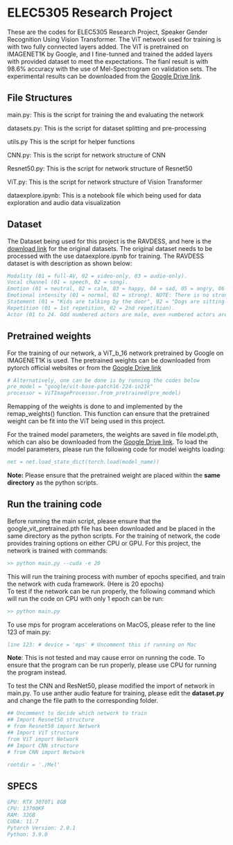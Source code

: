 # ELEC5305 Research Project
These are the codes for ELEC5305 Research Project, Speaker Gender Recognition Using Vision Transformer. The ViT network used for training is with two fully connected layers added. The ViT is pretrained on IMAGENET1K by Google, and I fine-tunned and trained the added layers with provided dataset to meet the expectations. The fianl result is with 98.6% accuracy with the use of Mel-Spectrogram on validation sets. The experimental results can be downloaded from the [Google Drive link](https://drive.google.com/drive/folders/11_gHYqFKZwlZn7WNTZ0NAOPoL7Zrwrbi?usp=sharing).

## File Structures
main.py: This is the script for training the and evaluating the network

datasets.py: This is the script for dataset splitting and pre-processing

utils.py This is the script for helper functions

CNN.py: This is the script for network structure of CNN

Resnet50.py: This is the script for network structure of Resnet50

ViT.py: This is the script for network structure of Vision Transformer

dataexplore.ipynb: This is a notebook file which being used for data exploration and audio data visualization


## Dataset
The Dataset being used for this project is the RAVDESS, and here is the [download link](https://zenodo.org/record/1188976) for the original datasets. The original dataset needs to be processed with the use dataexplore.ipynb for training. The RAVDESS dataset is with description as shown below:

```bibtex
Modality (01 = full-AV, 02 = video-only, 03 = audio-only).
Vocal channel (01 = speech, 02 = song).
Emotion (01 = neutral, 02 = calm, 03 = happy, 04 = sad, 05 = angry, 06 = fearful, 07 = disgust, 08 = surprised).
Emotional intensity (01 = normal, 02 = strong). NOTE: There is no strong intensity for the 'neutral' emotion.
Statement (01 = "Kids are talking by the door", 02 = "Dogs are sitting by the door").
Repetition (01 = 1st repetition, 02 = 2nd repetition).
Actor (01 to 24. Odd numbered actors are male, even numbered actors are female).
```


## Pretrained weights

For the training of our network, a ViT_b_16 network pretrained by Google on IMAGENET1K is used. The pretrained weights can be downloaded from pytorch official websites or from the [Google Drive link](https://drive.google.com/drive/folders/11_gHYqFKZwlZn7WNTZ0NAOPoL7Zrwrbi?usp=sharing) 
```bibtex
# Alternatively, one can be done is by running the codes below
pre_model = "google/vit-base-patch16-224-in21k"
processor = ViTImageProcessor.from_pretrained(pre_model)
```
Remapping of the weights is done to and implemented by the remap_weights() function. This function can ensure that the pretrained weight can be fit into the ViT being used in this project.  
        
For the trained model parameters, the weights are saved in file model.pth, which can also be downloaded from the [Google Drive link](https://drive.google.com/drive/folders/11_gHYqFKZwlZn7WNTZ0NAOPoL7Zrwrbi?usp=sharing). To load the model parameters, please run the following code for model weights loading:
```bibtex
net = net.load_state_dict(torch.load(model_name))
```
**Note:** Please ensure that the pretrained weight are placed within the **same directory** as the python scripts. 

## Run the training code

Before running the main script, please ensure that the google_vit_pretrained.pth file has been downloaded and be placed in the same directory as the python scripts. 
For the training of network, the code provides training options on either CPU or GPU. For this project, the network is trained with commands: 
```bibtex
>> python main.py --cuda -e 20
```
This will run the training process with number of epochs specified, and train the network with cuda framework. (Here is 20 epochs)  
To test if the network can be run properly, the following command which will run the code on CPU with only 1 epoch can be run: 
```bibtex
>> python main.py
```

To use mps for program accelerations on MacOS, please refer to the line 123 of main.py:
```bibtex
line 123: # device = 'mps' # Uncomment this if running on Mac
```
**Note**: This is not tested and may cause error on running the code. To ensure that the program can be run properly, please use CPU for running the program instead. 

To test the CNN and ResNet50, please modified the import of network in main.py. To use anther audio feature for training, please edit the **dataset.py** and change the file path to the corresponding folder.
```bibtex
## Uncomment to decide which network to train
## Import Resnet50 structure
# from Resnet50 import Network 
## Import ViT structure
from ViT import Network
## Import CNN structure
# from CNN import Network
```
```bibtex
rootdir = './Mel'
```

## SPECS
```bibtex
GPU: RTX 3070Ti 8GB  
CPU: 13700KF  
RAM: 32GB  
CUDA: 11.7  
Pytorch Version: 2.0.1  
Python: 3.9.0
```

